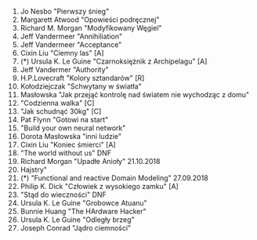 1. Jo Nesbo "Pierwszy śnieg"
2. Margarett Atwood "Opowieści podręcznej"
3. Richard M. Morgan "Modyfikowany Węgiel"
4. Jeff Vandermeer "Annihiliation"
5. Jeff Vandermeer "Acceptance"
6. Cixin Liu "Ciemny las" [A]
7. (*) Ursula K. Le Guine "Czarnoksiężnik z Archipelagu" [A]
8. Jeff Vandermer "Authority"
9. H.P.Lovecraft "Kolory sztandarów" [R]
10. Kołodziejczak "Schwytany w światła"
11. Masłowska "Jak przejąć kontrolę nad światem nie wychodząc z domu"
12. "Codzienna walka" [C]
13. "Jak schudnąć 30kg" [C]
14. Pat Flynn "Gotowi na start"
15. "Build your own neural network"
16. Dorota Masłowska "inni ludzie"
17. Cixin Liu "Koniec śmierci" [A]
18. "The world without us" DNF
19. Richard Morgan "Upadłe Anioły" 21.10.2018
20. Hajstry"
21. (*) "Functional and reactive Domain Modeling" 27.09.2018
22. Philip K. Dick "Człowiek z wysokiego zamku" [A]
23. "Stąd do wieczności" DNF
24. Ursula K. Le Guine "Grobowce Atuanu"
25. Bunnie Huang "The HArdware Hacker"
26. Ursula K. Le Guine "Odległy brzeg"
27. Joseph Conrad "Jądro ciemności"
